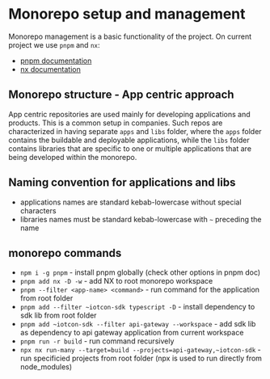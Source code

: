# Monorepo setup and management

Monorepo management is a basic functionality of the project. On current project we use `pnpm` and `nx`:<br>

- [pnpm documentation](https://pnpm.io/)
- [nx documentation](https://nx.dev/)

## Monorepo structure - App centric approach

App centric repositories are used mainly for developing applications and products. This is a common setup in companies. Such repos are characterized in having separate `apps` and `libs` folder, where the `apps` folder contains the buildable and deployable applications, while the `libs` folder contains libraries that are specific to one or multiple applications that are being developed within the monorepo.

## Naming convention for applications and libs

- applications names are standard kebab-lowercase without special characters
- libraries names must be standard kebab-lowercase with `~` preceding the name

## monorepo commands

- `npm i -g pnpm` - install pnpm globally (check other options in pnpm doc)
- `pnpm add nx -D -w` - add NX to root monorepo workspace
- `pnpm --filter <app-name> <command>` - run command for the application from root folder
- `pnpm add --filter ~iotcon-sdk typescript -D` - install dependency to sdk lib from root folder
- `pnpm add ~iotcon-sdk --filter api-gateway --workspace` - add sdk lib as dependency to api gateway application from current workspace
- `pnpm run -r build` - run command recursively
- `npx nx run-many --target=build --projects=api-gateway,~iotcon-sdk` - run specificied projects from root folder (npx is used to run directly from node_modules)
